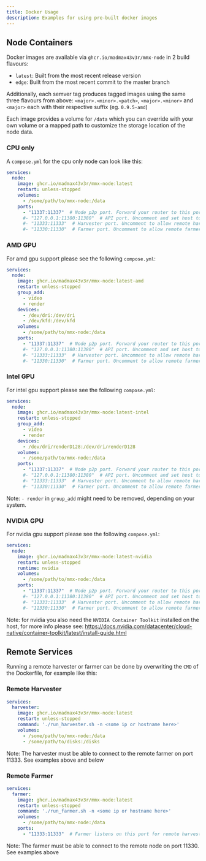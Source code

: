 ```yaml
---
title: Docker Usage
description: Examples for using pre-built docker images
---
```


## Node Containers

Docker images are available via `ghcr.io/madmax43v3r/mmx-node` in 2 build flavours:
- `latest`: Built from the most recent release version
- `edge`: Built from the most recent commit to the master branch

Additionally, each semver tag produces tagged images using the same three flavours from above: `<major>.<minor>.<patch>`, `<major>.<minor>` and `<major>` each with their respective suffix (eg. `0.9.5-amd`)

Each image provides a volume for `/data` which you can override with your own volume or a mapped path to customize the storage location of the node data.

### CPU only

A `compose.yml` for the cpu only node can look like this:
```yml
services:
  node:
    image: ghcr.io/madmax43v3r/mmx-node:latest
    restart: unless-stopped
    volumes:
      - /some/path/to/mmx-node:/data
    ports:
      - "11337:11337"  # Node p2p port. Forward your router to this port for peers to be able to connect
      #- "127.0.0.1:11380:11380"  # API port. Uncomment and set host to 0.0.0.0 in config/local/HttpServer.json for webUI/API access
      #- "11333:11333"  # Harvester port. Uncomment to allow remote harvesters to connect to the farmer
      #- "11330:11330"  # Farmer port. Uncomment to allow remote farmers to connect to the node
```

### AMD GPU

For amd gpu support please see the following `compose.yml`:
```yml
services:
  node:
    image: ghcr.io/madmax43v3r/mmx-node:latest-amd
    restart: unless-stopped
    group_add:
      - video
      - render
    devices:
      - /dev/dri:/dev/dri
      - /dev/kfd:/dev/kfd
    volumes:
      - /some/path/to/mmx-node:/data
    ports:
      - "11337:11337"  # Node p2p port. Forward your router to this port for peers to be able to connect
      #- "127.0.0.1:11380:11380"  # API port. Uncomment and set host to 0.0.0.0 in config/local/HttpServer.json for webUI/API access
      #- "11333:11333"  # Harvester port. Uncomment to allow remote harvesters to connect to the farmer
      #- "11330:11330"  # Farmer port. Uncomment to allow remote farmers to connect to the node
```

### Intel GPU

For intel gpu support please see the following `compose.yml`:
```yml
services:
  node:
    image: ghcr.io/madmax43v3r/mmx-node:latest-intel
    restart: unless-stopped
    group_add:
      - video
      - render
    devices:
      - /dev/dri/renderD128:/dev/dri/renderD128
    volumes:
      - /some/path/to/mmx-node:/data
    ports:
      - "11337:11337"  # Node p2p port. Forward your router to this port for peers to be able to connect
      #- "127.0.0.1:11380:11380"  # API port. Uncomment and set host to 0.0.0.0 in config/local/HttpServer.json for webUI/API access
      #- "11333:11333"  # Harvester port. Uncomment to allow remote harvesters to connect to the farmer
      #- "11330:11330"  # Farmer port. Uncomment to allow remote farmers to connect to the node
```

Note: `- render` in `group_add` might need to be removed, depending on your system.

### NVIDIA GPU

For nvidia gpu support please see the following `compose.yml`:
```yml
services:
  node:
    image: ghcr.io/madmax43v3r/mmx-node:latest-nvidia
    restart: unless-stopped
    runtime: nvidia
    volumes:
      - /some/path/to/mmx-node:/data
    ports:
      - "11337:11337"  # Node p2p port. Forward your router to this port for peers to be able to connect
      #- "127.0.0.1:11380:11380"  # API port. Uncomment and set host to 0.0.0.0 in config/local/HttpServer.json for webUI/API access
      #- "11333:11333"  # Harvester port. Uncomment to allow remote harvesters to connect to the farmer
      #- "11330:11330"  # Farmer port. Uncomment to allow remote farmers to connect to the node
```
Note: for nvidia you also need the `NVIDIA Container Toolkit` installed on the host, for more info please see: https://docs.nvidia.com/datacenter/cloud-native/container-toolkit/latest/install-guide.html

## Remote Services

Running a remote harvester or farmer can be done by overwriting the `CMD` of the Dockerfile, for example like this:

### Remote Harvester
```yml
services:
  harvester:
    image: ghcr.io/madmax43v3r/mmx-node:latest
    restart: unless-stopped
    command: './run_harvester.sh -n <some ip or hostname here>'
    volumes:
      - /some/path/to/mmx-node:/data
      - /some/path/to/disks:/disks
```
Note: The harvester must be able to connect to the remote farmer on port 11333. See examples above and below

### Remote Farmer
```yml
services:
  farmer:
    image: ghcr.io/madmax43v3r/mmx-node:latest
    restart: unless-stopped
    command: './run_farmer.sh -n <some ip or hostname here>'
    volumes:
      - /some/path/to/mmx-node:/data
    ports:
      - "11333:11333"  # Farmer listens on this port for remote harvester connections
```
Note: The farmer must be able to connect to the remote node on port 11330. See examples above

